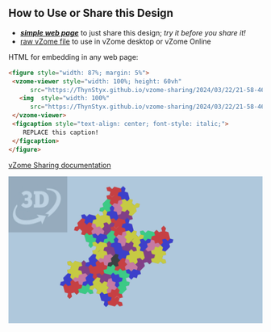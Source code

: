 
## How to Use or Share this Design

 - [***simple web page***](<https://ThynStyx.github.io/vzome-sharing/2024/03/22/21-58-46-Tile_1_1_Supercluster_from_key/>) to just share this design; *try it before you share it!*
 - [raw vZome file](<https://raw.githubusercontent.com/ThynStyx/vzome-sharing/main/2024/03/22/21-58-46-Tile_1_1_Supercluster_from_key/Tile_1_1_Supercluster_from_key.vZome>) to use in vZome desktop or vZome Online
 
 HTML for embedding in any web page:
 ```html
<figure style="width: 87%; margin: 5%">
  <vzome-viewer style="width: 100%; height: 60vh"
       src="https://ThynStyx.github.io/vzome-sharing/2024/03/22/21-58-46-Tile_1_1_Supercluster_from_key/Tile_1_1_Supercluster_from_key.vZome" >
    <img  style="width: 100%"
       src="https://ThynStyx.github.io/vzome-sharing/2024/03/22/21-58-46-Tile_1_1_Supercluster_from_key/Tile_1_1_Supercluster_from_key.png" >
  </vzome-viewer>
  <figcaption style="text-align: center; font-style: italic;">
     REPLACE this caption!
  </figcaption>
</figure>
 ```

[vZome Sharing documentation](https://vzome.github.io/vzome/sharing.html#how-it-works)

![Image](<Tile_1_1_Supercluster_from_key.png>)

